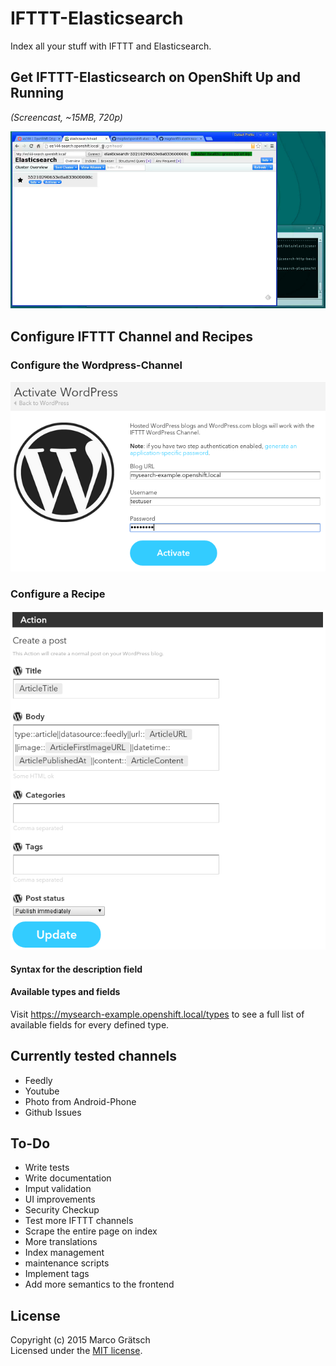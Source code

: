 # IFTTT-Elasticsearch

Index all your stuff with IFTTT and Elasticsearch.


## Get IFTTT-Elasticsearch on OpenShift Up and Running

_(Screencast, ~15MB, 720p)_

[![Watch the Screencast](docs/img/ifttt-elasticsearch-up-and-running.png)](https://drive.google.com/file/d/0B1yD32e7QT2PM0FpaHFFSUdWcFU/view?usp=sharing)



## Configure IFTTT Channel and Recipes

### Configure the Wordpress-Channel

![Configure the IFTTT-Wordpress-Channel](docs/img/ifttt-configure-channel.png)


### Configure a Recipe

![Configure an IFTTT-Recipe](docs/img/ifttt-configure-recipe.png)

#### Syntax for the description field

#### Available types and fields

Visit https://mysearch-example.openshift.local/types to see a full list of available fields for every defined type.


## Currently tested channels

* Feedly
* Youtube
* Photo from Android-Phone
* Github Issues


## To-Do

* Write tests
* Write documentation
* Imput validation
* UI improvements
* Security Checkup
* Test more IFTTT channels
* Scrape the entire page on index
* More translations
* Index management
* maintenance scripts
* Implement tags
* Add more semantics to the frontend


## License

Copyright (c) 2015 Marco Grätsch  
Licensed under the [MIT license](LICENSE.md).
